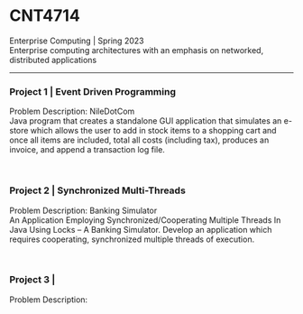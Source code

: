 # CNT4714
 <p>  Enterprise Computing | Spring 2023 <br>
 Enterprise computing architectures with an emphasis on networked, distributed applications </p>

 -----------

 ### Project 1 | Event Driven Programming
 <p>
 Problem Description: NileDotCom <br>
 Java program that creates a standalone GUI application that simulates an e-store which allows the user to add in stock items to a shopping cart and once all items are included, total all costs (including tax), produces an invoice, and append a transaction log file. 
 </p>

 <br>

 ### Project 2 | Synchronized Multi-Threads
 <p>
 Problem Description: Banking Simulator <br>
 An Application Employing Synchronized/Cooperating Multiple Threads In Java Using Locks – A Banking Simulator.
 Develop  an  application  which  requires  cooperating,  synchronized multiple threads of execution. 
 </p>

 <br>

 ### Project 3 | 
 <p>
 Problem Description: <br>
 </p>